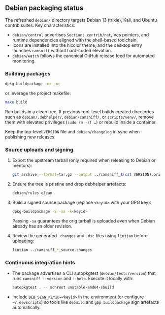 ## Debian packaging status

The refreshed `debian/` directory targets Debian 13 (trixie), Kali, and Ubuntu contrib suites. Key characteristics:

- `debian/control` advertises `Section: contrib/net`, Vcs pointers, and runtime dependencies aligned with the shell-based toolchain.
- Icons are installed into the hicolor theme, and the desktop entry launches `camsniff` without hard-coded elevation.
- `debian/watch` follows the canonical GitHub release feed for automated monitoring.

### Building packages

```bash
dpkg-buildpackage -us -uc
```

or leverage the project makefile:

```bash
make build
```

Run builds in a clean tree. If previous root-level builds created directories such as `debian/.debhelper/`, `debian/camsniff/`, or `scripts/venv/`, remove them with elevated privileges (`sudo rm -rf …`) or rebuild inside a container.

Keep the top-level `VERSION` file and `debian/changelog` in sync when publishing new releases.

### Source uploads and signing

1. Export the upstream tarball (only required when releasing to Debian or mentors):

	```bash
	git archive --format=tar.gz --output ../camsniff_$(cat VERSION).orig.tar.gz --prefix camsniff-$(cat VERSION)/
	```

2. Ensure the tree is pristine and drop debhelper artefacts:

	```bash
	debian/rules clean
	```

3. Build a signed source package (replace `<keyid>` with your GPG key):

	```bash
	dpkg-buildpackage -S -sa -k<keyid>
	```

	Passing `-sa` guarantees the orig tarball is uploaded even when Debian already has an older revision.

4. Review the generated `.changes` and `.dsc` files using `lintian` before uploading:

	```bash
	lintian ../camsniff_*_source.changes
	```

### Continuous integration hints

- The package advertises a CLI autopkgtest (`debian/tests/version`) that runs `camsniff --version` and `--help`. Execute it locally with:

  ```bash
  autopkgtest . -- schroot unstable-amd64-sbuild
  ```

- Include `DEB_SIGN_KEYID=<keyid>` in the environment (or configure `~/.devscripts`) so tools like `debuild` and `gbp buildpackage` sign artefacts automatically.
